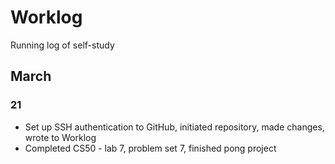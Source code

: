 # Worklog
Running log of self-study

## March
### 21
- Set up SSH authentication to GitHub, initiated repository, made changes, wrote to Worklog
- Completed CS50 - lab 7, problem set 7, finished pong project

